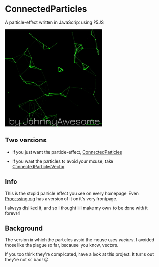 # ConnectedParticles
A particle-effect written in JavaScript using P5JS

![ConnectedParticles](https://raw.githubusercontent.com/johnnyawesome/ConnectedParticles/master/ConnectedParticlesVector/DemoImages/ConnectedParticles.gif
)

## Two versions

- If you just want the particle-effect, [ConnectedParticles](https://github.com/johnnyawesome/ConnectedParticles/tree/master/ConnectedParticles)

- If you want the particles to avoid your mouse, take [ConnectedParticlesVector](https://github.com/johnnyawesome/ConnectedParticles/tree/master/ConnectedParticlesVector)

## Info

This is the stupid particle effect you see on every homepage.
Even [Processing.org](https://processing.org/) has a version of it on it's very frontpage.

I always disliked it, and so I thought I'll make my own, to be done with it forever!

## Background

The version in which the particles avoid the mouse uses *vectors*.
I avoided those like tha plague so far, because, you know, vectors.

If you too think they're complicated, have a look at this project. It turns out they're not so bad! 😉
